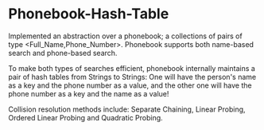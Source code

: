 # Phonebook-Hash-Table
Implemented an abstraction over a phonebook; a collections of pairs of type &lt;Full_Name,Phone_Number>. Phonebook supports both name-based search and phone-based search.

To make both types of searches efficient, phonebook internally maintains a pair of hash tables from Strings to Strings: One will have the person's name as a key and the phone number as a value, and the other one will have the phone number as a key and the name as a value! 

Collision resolution methods include: Separate Chaining, Linear Probing, Ordered Linear Probing and Quadratic Probing. 
